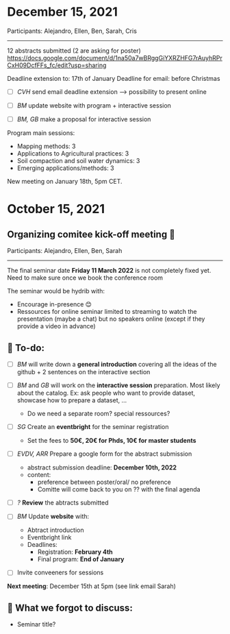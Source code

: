 # December 15, 2021

Participants: Alejandro, Ellen, Ben, Sarah, Cris

---
12 abstracts submitted (2 are asking for poster)
https://docs.google.com/document/d/1na50a7wBRggGiYXRZHFG7rAuyhRPrCxH09DcfFFs_fc/edit?usp=sharing

Deadline extension to: 17th of January
Deadline for email: before Christmas

- [ ]  _CVH_ send email deadline extension --> possibility to present online
- [ ]  _BM_ update website with program + interactive session
- [ ]  _BM, GB_ make a proposal for interactive session


Program main sessions: 
- Mapping methods: 3
- Applications to Agricultural practices: 3
- Soil compaction and soil water dynamics: 3
- Emerging applications/methods: 3

New meeting on January 18th, 5pm CET.

# October 15, 2021
## Organizing comitee kick-off meeting 🚀

Participants: Alejandro, Ellen, Ben, Sarah

---
The final seminar date **Friday 11 March 2022** is not completely fixed yet. Need to make sure once we book the conference room

The seminar would be hydrib with: 
- Encourage in-presence 😊
- Ressources for online seminar limited to streaming to watch the presentation (maybe a chat) but no speakers online (except if they provide a video in advance)


## 📝 To-do: 

- [ ] _BM_ will write down a **general introduction** covering all the ideas of the github + 2 sentences on the interactive section

- [ ] _BM_ and _GB_ will work on the **interactive session** preparation. Most likely about the catalog. Ex: ask people who want to provide dataset, showcase how to prepare a dataset, ...
	-  Do we need a separate room? special ressources?

- [ ] _SG_ Create an **eventbright** for the seminar registration
	- Set the fees to **50€, 20€ for Phds, 10€ for master students**

- [ ] _EVDV, ARR_ Prepare a google form for the abstract submission 
	- abstract submission deadline: **December 10th, 2022**
	- content: 
		- preference between poster/oral/ no preference
		- Comitte will come back to you on ?? with the final agenda 
	
- [ ] _?_ **Review** the abtracts submitted

- [ ] _BM_ Update **website** with: 
	- Abtract introduction
	- Eventbright link
	- Deadlines: 
		- Registration: **February 4th**
		- Final program: **End of January**

- [ ] Invite conveeners for sessions

**Next meeting**: December 15th at 5pm (see link email Sarah)

##  🤔 What we forgot to discuss: 

- Seminar title?
